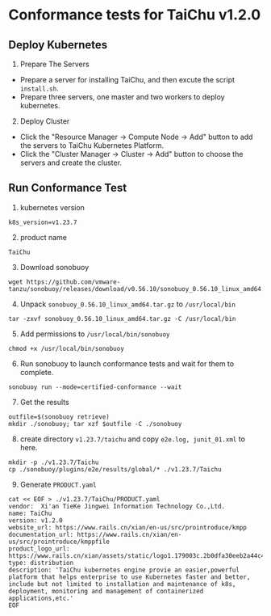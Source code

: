 # Conformance tests for TaiChu v1.2.0

## Deploy Kubernetes

1. Prepare The Servers
- Prepare a server for installing TaiChu, and then excute the script ```install.sh```.
- Prepare three servers, one master and two workers to deploy kubernetes.

2. Deploy Cluster
- Click the "Resource Manager -> Compute Node -> Add" button to add the servers to TaiChu Kubernetes Platform. 
- Click the "Cluster Manager -> Cluster -> Add" button to choose the servers and create the cluster.

## Run Conformance Test
1. kubernetes version
```
k8s_version=v1.23.7
```
2. product name
```
TaiChu 
```
3. Download sonobuoy
```
wget https://github.com/vmware-tanzu/sonobuoy/releases/download/v0.56.10/sonobuoy_0.56.10_linux_amd64.tar.gz
```

4. Unpack ```sonobuoy_0.56.10_linux_amd64.tar.gz``` to ```/usr/local/bin```
```
tar -zxvf sonobuoy_0.56.10_linux_amd64.tar.gz -C /usr/local/bin
```

5. Add permissions to ```/usr/local/bin/sonobuoy```
```
chmod +x /usr/local/bin/sonobuoy
```

6. Run sonobuoy to launch conformance tests and wait for them to complete.
```
sonobuoy run --mode=certified-conformance --wait
```

7. Get the results
```
outfile=$(sonobuoy retrieve)
mkdir ./sonobuoy; tar xzf $outfile -C ./sonobuoy
```

8. create directory ```v1.23.7/taichu``` and copy  ```e2e.log, junit_01.xml``` to here.
```
mkdir -p ./v1.23.7/Taichu
cp ./sonobuoy/plugins/e2e/results/global/* ./v1.23.7/Taichu
```

9. Generate ```PRODUCT.yaml```
```
cat << EOF > ./v1.23.7/TaiChu/PRODUCT.yaml
vendor:  Xi'an TieKe Jingwei Information Technology Co.,Ltd. 
name: TaiChu
version: v1.2.0
website_url: https://www.rails.cn/xian/en-us/src/prointroduce/kmpp
documentation_url: https://www.rails.cn/xian/en-us/src/prointroduce/kmppfile
product_logo_url: https://www.rails.cn/xian/assets/static/logo1.179003c.2b0dfa30eeb2a44c4d53445a8da814de.svg
type: distribution
description: 'TaiChu kubernetes engine provie an easier,powerful platform that helps enterprise to use Kubernetes faster and better, include but not limited to installation and maintenance of k8s, deployment, monitoring and management of containerized applications,etc.'
EOF
```